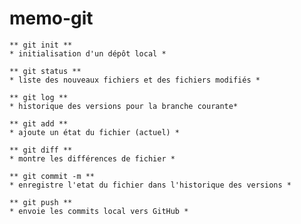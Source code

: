 # memo-git

    ** git init **
    * initialisation d'un dépôt local *

    ** git status **
    * liste des nouveaux fichiers et des fichiers modifiés *

    ** git log **
    * historique des versions pour la branche courante*

    ** git add **
    * ajoute un état du fichier (actuel) *

    ** git diff **
    * montre les différences de fichier *

    ** git commit -m **
    * enregistre l'etat du fichier dans l'historique des versions *

    ** git push **
    * envoie les commits local vers GitHub *
